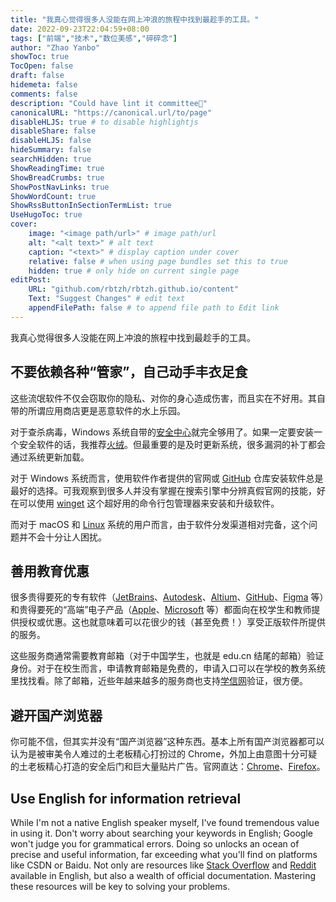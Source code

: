 ```yaml
---
title: "我真心觉得很多人没能在网上冲浪的旅程中找到最趁手的工具。"
date: 2022-09-23T22:04:59+08:00
tags: ["前端","技术","数位美感","碎碎念"]
author: "Zhao Yanbo"
showToc: true
TocOpen: false
draft: false
hidemeta: false
comments: false
description: "Could have lint it committee🙌"
canonicalURL: "https://canonical.url/to/page"
disableHLJS: true # to disable highlightjs
disableShare: false
disableHLJS: false
hideSummary: false
searchHidden: true
ShowReadingTime: true
ShowBreadCrumbs: true
ShowPostNavLinks: true
ShowWordCount: true
ShowRssButtonInSectionTermList: true
UseHugoToc: true
cover:
    image: "<image path/url>" # image path/url
    alt: "<alt text>" # alt text
    caption: "<text>" # display caption under cover
    relative: false # when using page bundles set this to true
    hidden: true # only hide on current single page
editPost:
    URL: "github.com/rbtzh/rbtzh.github.io/content"
    Text: "Suggest Changes" # edit text
    appendFilePath: false # to append file path to Edit link
---
```

我真心觉得很多人没能在网上冲浪的旅程中找到最趁手的工具。

## 不要依赖各种“管家”，自己动手丰衣足食

这些流氓软件不仅会窃取你的隐私、对你的身心造成伤害，而且实在不好用。其自带的所谓应用商店更是恶意软件的水上乐园。

对于查杀病毒，Windows 系统自带的[安全中心](https://learn.microsoft.com/zh-cn/windows/security/operating-system-security/system-security/windows-defender-security-center/windows-defender-security-center)就完全够用了。如果一定要安装一个安全软件的话，我推荐[火绒](https://www.huorong.cn/)。但最重要的是及时更新系统，很多漏洞的补丁都会通过系统更新加载。

对于 Windows 系统而言，使用软件作者提供的官网或 [GitHub](https://github.com/) 仓库安装软件总是最好的选择。可我观察到很多人并没有掌握在搜索引擎中分辨真假官网的技能，好在可以使用 [winget](https://learn.microsoft.com/en-us/windows/package-manager/winget/) 这个超好用的命令行包管理器来安装和升级软件。

而对于 macOS 和 [Linux](https://en.wikipedia.org/wiki/List_of_software_package_management_systems) 系统的用户而言，由于软件分发渠道相对完备，这个问题并不会十分让人困扰。

## 善用教育优惠

很多贵得要死的专有软件（[JetBrains](https://www.jetbrains.com/community/education/#students)、[Autodesk](https://www.autodesk.com/education/edu-software/overview)、[Altium](https://www.altium.com/education/students)、[GitHub](https://education.github.com/pack)、[Figma](https://www.figma.com/education/) 等）和贵得要死的“高端”电子产品（[Apple](https://www.apple.com/us-edu/store)、[Microsoft](https://www.microsoft.com/en-us/store/b/education) 等）都面向在校学生和教师提供授权或优惠。这也就意味着可以花很少的钱（甚至免费！）享受正版软件所提供的服务。

这些服务商通常需要教育邮箱（对于中国学生，也就是 edu.cn 结尾的邮箱）验证身份。对于在校生而言，申请教育邮箱是免费的，申请入口可以在学校的教务系统里找找看。除了邮箱，近些年越来越多的服务商也支持[学信网](https://www.chsi.com.cn/)验证，很方便。

## 避开国产浏览器

你可能不信，但其实并没有“国产浏览器”这种东西。基本上所有国产浏览器都可以认为是被审美令人难过的土老板精心打扮过的 Chrome，外加上由意图十分可疑的土老板精心打造的安全后门和巨大量贴片广告。官网直达：[Chrome](https://www.google.com/chrome/)、[Firefox](https://www.mozilla.org/en-US/firefox/new/)。

## Use English for information retrieval

While I'm not a native English speaker myself, I've found tremendous value in using it. Don't worry about searching your keywords in English; Google won't judge you for grammatical errors. Doing so unlocks an ocean of precise and useful information, far exceeding what you'll find on platforms like CSDN or Baidu. Not only are resources like [Stack Overflow](https://stackoverflow.com/) and [Reddit](https://www.reddit.com/) available in English, but also a wealth of official documentation. Mastering these resources will be key to solving your problems.
